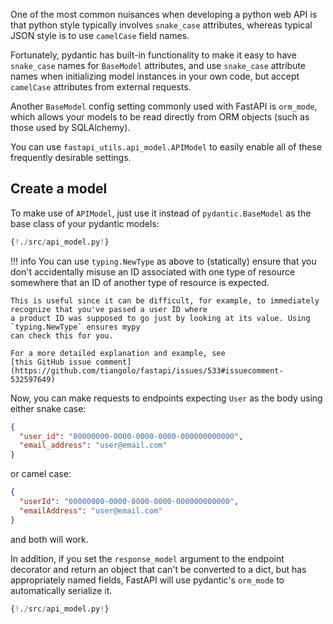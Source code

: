 One of the most common nuisances when developing a python web API is that python style typically involves
`snake_case` attributes, whereas typical JSON style is to use `camelCase` field names.

Fortunately, pydantic has built-in functionality to make it easy to have `snake_case` names for `BaseModel` attributes,
and use `snake_case` attribute names when initializing model instances in your own code,
but accept `camelCase` attributes from external requests.

Another `BaseModel` config setting commonly used with FastAPI is `orm_mode`, which allows your models
to be read directly from ORM objects (such as those used by SQLAlchemy). 

You can use `fastapi_utils.api_model.APIModel` to easily enable all of these frequently desirable settings.

## Create a model

To make use of `APIModel`, just use it instead of `pydantic.BaseModel` as the base class of your pydantic models:


```python hl_lines="7 12"
{!./src/api_model.py!}
```

!!! info
    You can use `typing.NewType` as above to (statically) ensure that you don't accidentally misuse an ID associated
    with one type of resource somewhere that an ID of another type of resource is expected.
    
    This is useful since it can be difficult, for example, to immediately recognize that you've passed a user ID where
    a product ID was supposed to go just by looking at its value. Using `typing.NewType` ensures mypy
    can check this for you. 

    For a more detailed explanation and example, see 
    [this GitHub issue comment](https://github.com/tiangolo/fastapi/issues/533#issuecomment-532597649)

Now, you can make requests to endpoints expecting `User` as the body using either snake case:

```JSON
{
  "user_id": "00000000-0000-0000-0000-000000000000",
  "email_address": "user@email.com"
}
``` 

or camel case:

```JSON
{
  "userId": "00000000-0000-0000-0000-000000000000",
  "emailAddress": "user@email.com"
}
```

and both will work.

In addition, if you set the `response_model` argument to the endpoint decorator and return an object that can't
be converted to a dict, but has appropriately named fields, FastAPI will use pydantic's `orm_mode` to automatically
serialize it.

```python hl_lines="30 32"
{!./src/api_model.py!}
```

